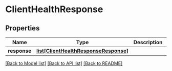 # ClientHealthResponse

## Properties
Name | Type | Description | Notes
------------ | ------------- | ------------- | -------------
**response** | [**list[ClientHealthResponseResponse]**](ClientHealthResponseResponse.md) |  | [optional] 

[[Back to Model list]](../README.md#documentation-for-models) [[Back to API list]](../README.md#documentation-for-api-endpoints) [[Back to README]](../README.md)


